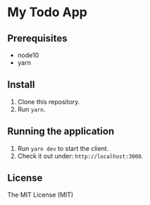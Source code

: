 # My Todo App

## Prerequisites

- node10
- yarn

## Install

1. Clone this repository.
2. Run `yarn`.

## Running the application

1. Run `yarn dev` to start the client.
2. Check it out under: `http://localhost:3000`.

## License

The MIT License (MIT)